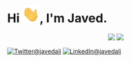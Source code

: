 
   <h1 align="left">Hi <img src="https://raw.githubusercontent.com/ABSphreak/ABSphreak/master/gifs/Hi.gif" width="40px" />, I'm Javed.</h1>
 
   
<p align="center">
  <img src="https://github-readme-stats.javedali99.vercel.app/api?username=javedali99&show_icons=true&hide_title=true&count_private=true">
  <img height="165"  src="https://github-readme-stats.javedali99.vercel.app/api/top-langs/?username=javedali99&layout=compact&langs_count=8&count_private=true&hide=scala" />
  
 
 
  <a href="https://twitter.com/javedali99"><img src="https://img.shields.io/badge/twitter-%231DA1F2.svg?&style=for-the-badge&logo=twitter&logoColor=white" alt="Twitter@javedali"></a>
  <a href="https://www.linkedin.com/in/javedali18"><img src="https://img.shields.io/badge/linkedin-%230077B5.svg?&style=for-the-badge&logo=linkedin&logoColor=white" alt="LinkedIn@javedali"></a>
 
 
</p>










